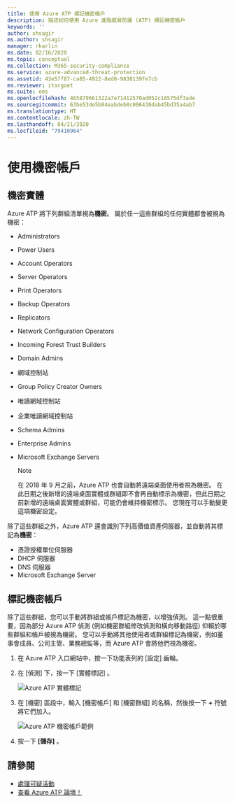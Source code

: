 ```yaml
---
title: 使用 Azure ATP 標記機密帳戶
description: 描述如何使用 Azure 進階威脅防護 (ATP) 標記機密帳戶
keywords: ''
author: shsagir
ms.author: shsagir
manager: rkarlin
ms.date: 02/16/2020
ms.topic: conceptual
ms.collection: M365-security-compliance
ms.service: azure-advanced-threat-protection
ms.assetid: 43e57f87-ca85-4922-8ed0-9830139fe7cb
ms.reviewer: itargoet
ms.suite: ems
ms.openlocfilehash: 465879661322a7e71412570ad052c18575df3ade
ms.sourcegitcommit: 63be53de5b84eabdeb8c006438dab45bd35a4ab7
ms.translationtype: HT
ms.contentlocale: zh-TW
ms.lasthandoff: 04/21/2020
ms.locfileid: "79410964"
---
```

# <a name="working-with-sensitive-accounts"></a>使用機密帳戶

## <a name="sensitive-entities"></a>機密實體

Azure ATP 將下列群組清單視為**機密**。 屬於任一這些群組的任何實體都會被視為機密：

- Administrators
- Power Users
- Account Operators
- Server Operators
- Print Operators
- Backup Operators
- Replicators
- Network Configuration Operators
- Incoming Forest Trust Builders
- Domain Admins
- 網域控制站
- Group Policy Creator Owners
- 唯讀網域控制站
- 企業唯讀網域控制站
- Schema Admins
- Enterprise Admins
- Microsoft Exchange Servers

  > [!NOTE]
  > 在 2018 年 9 月之前，Azure ATP 也會自動將遠端桌面使用者視為機密。 在此日期之後新增的遠端桌面實體或群組即不會再自動標示為機密，但此日期之前新增的遠端桌面實體或群組，可能仍會維持機密標示。 您現在可以手動變更這項機密設定。

除了這些群組之外，Azure ATP 還會識別下列高價值資產伺服器，並自動將其標記為**機密**：

- 憑證授權單位伺服器
- DHCP 伺服器
- DNS 伺服器
- Microsoft Exchange Server

## <a name="tagging-sensitive-accounts"></a>標記機密帳戶

除了這些群組，您可以手動將群組或帳戶標記為機密，以增強偵測。 這一點很重要，因為部分 Azure ATP 偵測 (例如機密群組修改偵測和橫向移動路徑) 仰賴於哪些群組和帳戶被視為機密。 您可以手動將其他使用者或群組標記為機密，例如董事會成員、公司主管、業務總監等，而 Azure ATP 會將他們視為機密。

1. 在 Azure ATP 入口網站中，按一下功能表列的 [設定]  齒輪。

1. 在 [偵測]  下，按一下 [實體標記]  。

    ![Azure ATP 實體標記](media/entity-tags.png)

1. 在 [機密]  區段中，輸入 [機密帳戶]  和 [機密群組]  的名稱，然後按一下 **+** 符號將它們加入。

    ![Azure ATP 機密帳戶範例](media/sensitive-account-sample.png)

1. 按一下 **[儲存]** 。

## <a name="see-also"></a>請參閱

- [處理可疑活動](working-with-suspicious-activities.md)
- [查看 Azure ATP 論壇！](https://aka.ms/azureatpcommunity)
